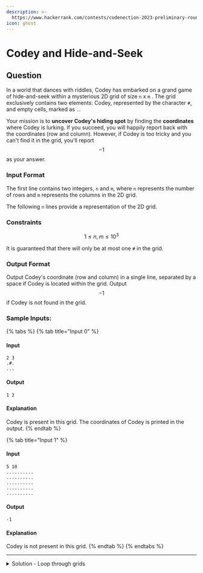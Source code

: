 ```yaml
---
description: >-
  https://www.hackerrank.com/contests/codenection-2023-preliminary-round-closed-category/challenges/cn-c2
icon: ghost
---
```


# Codey and Hide-and-Seek

## Question

In a world that dances with riddles, Codey has embarked on a grand game of hide-and-seek within a mysterious 2D grid of size `n` x `m` . The grid exclusively contains two elements: Codey, represented by the character `#`, and empty cells, marked as `.`.

Your mission is to **uncover Codey's hiding spot** by finding the **coordinates** where Codey is lurking. If you succeed, you will happily report back with the coordinates (row and column). However, if Codey is too tricky and you can't find it in the grid, you'll report $$-1$$ as your answer.

### Input Format

The first line contains two integers, `n` and `m`, where `n` represents the number of rows and `m` represents the columns in the 2D grid.

The following `n` lines provide a representation of the 2D grid.

### Constraints

$$
1 \le n, m \le 10^3
$$

It is guaranteed that there will only be at most one `#` in the grid.

### Output Format

Output Codey's coordinate (row and column) in a single line, separated by a space if Codey is located within the grid. Output $$-1$$ if Codey is not found in the grid.

### Sample Inputs:

{% tabs %}
{% tab title="Input 0" %}
#### Input

```
2 3
.#.
...
```

#### Output

```
1 2
```

#### Explanation

Codey is present in this grid. The coordinates of Codey is printed in the output.
{% endtab %}

{% tab title="Input 1" %}
#### Input

```
5 10
..........
..........
..........
..........
..........
```

#### Output

```
-1
```

#### Explanation

Codey is not present in this grid.
{% endtab %}
{% endtabs %}

***

<details>

<summary>Solution - Loop through grids</summary>

first, store the grid.\
second, find each cell if it fits the symbol.\
lastly, if it finds it, return the coordinates; otherwise, returns -1.

\*Note that the coordinates had to +1, as the array starts from 0 0.\*

Here's the solution:

```python
m, n = map(int, input().strip().split())
grid = [list(input().strip()) for _ in range(m)]

for i, row in enumerate(grid):
    for j, cell in enumerate(row):
        if cell == '#':
            print(i+1, j+1)
            exit()
print(-1)
```

Note that I used enumerate function. This could be useful if you want to extract the index and values in array at the same time.

</details>
